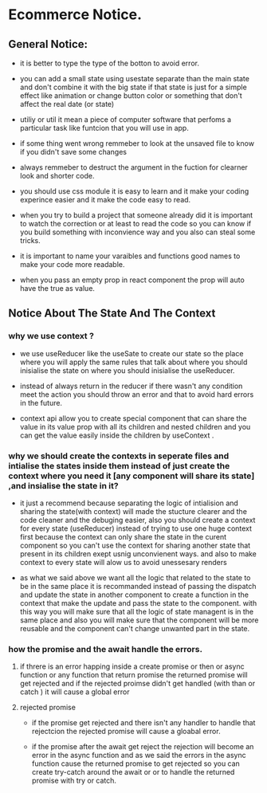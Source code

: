 # Ecommerce Notice.

## General Notice:

- it is better to type the type of the botton to avoid error.

- you can add a small state using usestate separate than the main state and don't combine it with the big state if that state is just for a simple effect like animation or change button color or
  something that don't affect the real date (or state)

- utiliy or util it mean a piece of computer software that perfoms a particular task like funtcion that you will use in app.

- if some thing went wrong remmeber to look at the unsaved file to know if you didn't save some changes

- always remmeber to destruct the argument in the fuction for clearner look and shorter code.

- you should use css module it is easy to learn and it make your coding experince easier and it make the code easy to read.

- when you try to build a project that someone already did it is important to watch the correction or at least to read the code so you can know if you build something with inconvience way and you also
  can steal some tricks.

- it is important to name your varaibles and functions good names to make your code more readable.

- when you pass an empty prop in react component the prop will auto have the true as value.

## Notice About The State And The Context

### why we use context ?

- we use useReducer like the useSate to create our state so the place where you will apply the same rules that talk about where you should inisialise the state on where you should inisialise the
  useReducer.

- instead of always return in the reducer if there wasn't any condition meet the action you should throw an error and that to avoid hard errors in the future.

- context api allow you to create special component that can share the value in its value prop with all its children and nested children and you can get the value easily inside the children by
  useContext .

### why we should create the contexts in seperate files and intialise the states inside them instead of just create the context where you need it [any component will share its state] ,and insialise the state in it?

- it just a recommend because separating the logic of intialision and sharing the state(with context) will made the stucture clearer and the code cleaner and the debuging easier, also you should
  create a context for every state (useReducer) instead of trying to use one huge context first because the context can only share the state in the curent component so you can't use the context for
  sharing another state that present in its children exept usnig unconvienent ways. and also to make context to every state will alow us to avoid unessesary renders

- as what we said above we want all the logic that related to the state to be in the same place it is recommanded instead of passing the dispatch and update the state in another component to create a
  function in the context that make the update and pass the state to the component. with this way you will make sure that all the logic of state managent is in the same place and also you will make
  sure that the component will be more reusable and the component can't change unwanted part in the state.

### how the promise and the await handle the errors.

1. if threre is an error happing inside a create promise or then or async function or any function that return promise the returned promise will get rejected and if the rejected proimse didn't get
   handled (with than or catch ) it will cause a global error

2. rejected promise

   - if the promise get rejected and there isn't any handler to handle that rejectcion the rejected promise will cause a gloabal error.

   - if the promise after the await get reject the rejection will become an error in the async function and as we said the errors in the async function cause the returned promise to get rejected so
     you can create try-catch around the await or or to handle the returned promise with try or catch.
